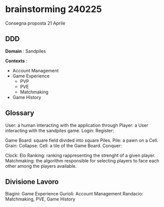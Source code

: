 # brainstorming 240225

Consegna proposta 21 Aprile

## DDD

__Domain__ : Sandpiles

__Contexts__ : 

  - Account Management
  - Game Experience
    - PVP
    - PVE
    - Matchmaking
  - Game History

## Glossary

User: a human interacting with the application through
Player: a User interacting with the sandpiles game.
Login: 
Register: 

Game Board: square field divided into square Piles.
Pile: a pawn on a Cell.
Grain: 
Collapse: 
Cell: a tile of the Game Board.
Conquer: 

Clock: 
Elo Ranking: ranking rappresenting the strenght of a given player.
Matchmaking: the algorithm responsible for selecting players to face each other among the players available.

## Divisione Lavoro

Biagini: Game Experience
Gurioli: Account Management
Randacio: Matchmaking, PVE, Game History
